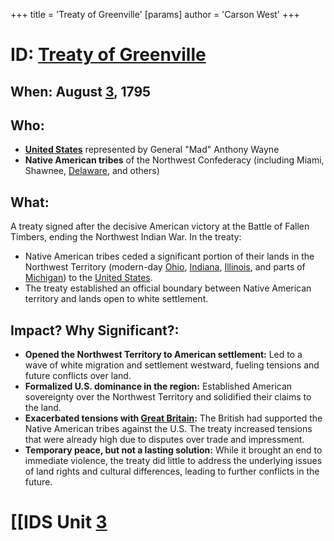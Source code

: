 +++
 title = 'Treaty of Greenville'
[params]
	author = 'Carson West'
+++
# ID: [Treaty of Greenville](./../treaty-of-greenville/) 

## When: August [3](./../3/), 1795

## Who: 
* **[United States](./../united-states/)** represented by General "Mad" Anthony Wayne
* **Native American tribes** of the Northwest Confederacy (including Miami, Shawnee, [Delaware](./../delaware/), and others)

## What:
A treaty signed after the decisive American victory at the Battle of Fallen Timbers, ending the Northwest Indian War. In the treaty:
*  Native American tribes ceded a significant portion of their lands in the Northwest Territory (modern-day [Ohio](./../ohio/), [Indiana](./../indiana/), [Illinois](./../illinois/), and parts of [Michigan](./../michigan/)) to the [United States](./../united-states/). 
* The treaty established an official boundary between Native American territory and lands open to white settlement.

## Impact? Why Significant?: 
* **Opened the Northwest Territory to American settlement:**  Led to a wave of white migration and settlement westward, fueling tensions and future conflicts over land.
* **Formalized U.S. dominance in the region:** Established American sovereignty over the Northwest Territory and solidified their claims to the land.
* **Exacerbated tensions with [Great Britain](./../great-britain/):**  The British had supported the Native American tribes against the U.S. The treaty increased tensions that were already high due to disputes over trade and impressment.
* **Temporary peace, but not a lasting solution:** While it brought an end to immediate violence, the treaty did little to address the underlying issues of land rights and cultural differences, leading to further conflicts in the future. 

# [[IDS Unit [3](./../3/)